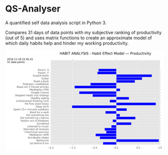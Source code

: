 # QS-Analyser
A quantified self data analysis script in Python 3.  

Compares 31 days of data points with my subjective ranking of productivity (out of 5) and uses 
matrix functions to create an approximate model of which daily habits help and hinder my working productivity.  


<p align="center">
  <img src="HabitModel_productivity.png" width="600"/>
</p>

